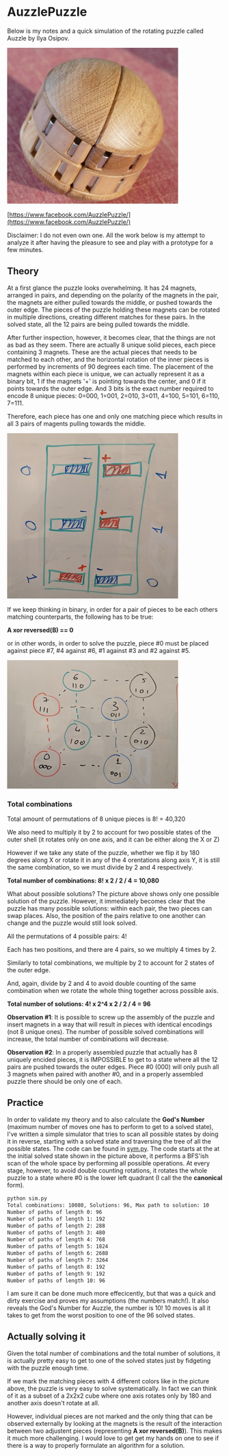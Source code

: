 # AuzzlePuzzle
Below is my notes and a quick simulation of the rotating puzzle called Auzzle by Ilya Osipov.

![Woodpic](woodpic.png)

[https://www.facebook.com/AuzzlePuzzle/](https://www.facebook.com/AuzzlePuzzle/)

Disclaimer: I do not even own one. All the work below is my attempt to analyze it after having the pleasure to see and play with a prototype for a few minutes.

## Theory
At a first glance the puzzle looks overwhelming. It has 24 magnets, arranged in pairs, and depending on the polarity of the magnets in the pair, the magnets are either pulled towards the middle, or pushed towards the outer edge. The pieces of the puzzle holding these magnets can be rotated in multiple directions, creating different matches for these pairs. In the solved state, all the 12 pairs are being pulled towards the middle.

After further inspection, however, it becomes clear, that the things are not as bad as they seem. There are actually 8 unique solid pieces, each piece containing 3 magnets. These are the actual pieces that needs to be matched to each other, and the horizontal rotation of the inner pieces is performed by increments of 90 degrees each time. The placement of the magnets within each piece is unique, we can actually represent it as a binary bit, 1 if the magnets '+' is pointing towards the center, and 0 if it points towards the outer edge. And 3 bits is the exact number required to encode 8 unique pieces: 0=000, 1=001, 2=010, 3=011, 4=100, 5=101, 6=110, 7=111.

Therefore, each piece has one and only one matching piece which results in all 3 pairs of magents pulling towards the middle.

![Magnets](magnets.jpg)

If we keep thinking in binary, in order for a pair of pieces to be each others matching counterparts, the following has to be true:

**A xor reversed(B) == 0**

or in other words, in order to solve the puzzle, piece #0 must be placed against piece #7, #4 against #6, #1 against #3 and #2 against #5.

![Solution](solution.jpg)

### Total combinations

Total amount of permutations of 8 unique pieces is 8! = 40,320

We also need to multiply it by 2 to account for two possible states of the outer shell (it rotates only on one axis, and it can be either along the X or Z)

However if we take any state of the puzzle, whether we flip it by 180 degrees along X or rotate it in any of the 4 orentations along axis Y, it is still the same combination, so we must divide by 2 and 4 respectively.

**Total number of combinations: 8! x 2 / 2 / 4 = 10,080**

What about possible solutions?
The picture above shows only one possible solution of the puzzle. However, it immediately becomes clear that the puzzle has many possible solutions: within each pair, the two pieces can swap places. Also, the position of the pairs relative to one another can change and the puzzle would still look solved. 

All the permutations of 4 possible pairs: 4!

Each has two positions, and there are 4 pairs, so we multiply 4 times by 2.

Similarly to total combinations, we multiple by 2 to account for 2 states of the outer edge.

And, again, divide by 2 and 4 to avoid double counting of the same combination when we rotate the whole thing together across possible axis.

**Total number of solutions: 4! x 2^4 x 2 / 2 / 4 = 96**

**Observation #1**: It is possible to screw up the assembly of the puzzle and insert magnets in a way that will result in pieces with identical encodings (not 8 unique ones). The number of possible solved combinations will increase, the total number of combinations will decrease.

**Observation #2**: In a properly assembled puzzle that actually has 8 uniquely encided pieces, it is IMPOSSIBLE to get to a state where all the 12 pairs are pushed towards the outer edges. Piece #0 (000) will only push all 3  magnets when paired with another #0, and in a properly assembled puzzle there should be only one of each.

## Practice

In order to validate my theory and to also calculate the **God's Number** (maximum number of moves one has to perform to get to a solved state), I've written a simple simulator that tries to scan all possible states by doing it in reverse, starting with a solved state and traversing the tree of all the possible states. The code can be found in [sym.py](sym.py). The code starts at the at the initial solved state shown in the picture above, it performs a BFS'ish scan of the whole space by performing all possible operations. At every stage, however, to avoid double counting rotations, it rotates the whole puzzle to a state where #0 is the lower left quadrant (I call the the **canonical** form). 

```
python sim.py
Total combinations: 10080, Solutions: 96, Max path to solution: 10
Number of paths of length 0: 96
Number of paths of length 1: 192
Number of paths of length 2: 288
Number of paths of length 3: 480
Number of paths of length 4: 768
Number of paths of length 5: 1824
Number of paths of length 6: 2688
Number of paths of length 7: 3264
Number of paths of length 8: 192
Number of paths of length 9: 192
Number of paths of length 10: 96
```
I am sure it can be done much more effecicently, but that was a quick and dirty exercise and proves my assumptions (the numbers match!). It also reveals the God's Number for Auzzle, the number is 10! 10 moves is all it takes to get from the worst position to one of the 96 solved states.

## Actually solving it

Given the total number of combinations and the total number of solutions, it is actually pretty easy to get to one of the solved states just by fidgeting with the puzzle enough time.

If we mark the matching pieces with 4 different colors like in the picture above, the puzzle is very easy to solve systematically. In fact we can think of it as a subset of a 2x2x2 cube where one axis rotates only by 180 and another axis doesn't rotate at all. 

However, individual pieces are not marked and the only thing that can be observed externally by looking at the magnets is the result of the interaction between two adjustent pieces (representing **A xor reversed(B)**). This  makes it much more challenging. I would love to get get my hands on one to see if there is a way to properly formulate an algorithm for a solution.

